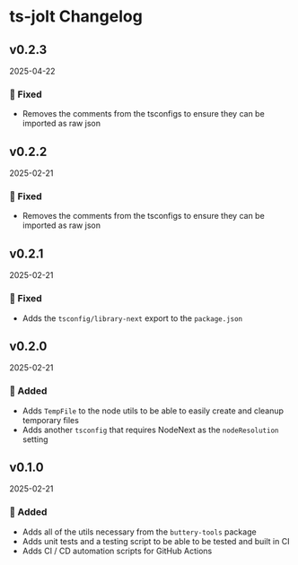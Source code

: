 # ts-jolt Changelog

## v0.2.3

2025-04-22

### 🐛 Fixed

- Removes the comments from the tsconfigs to ensure they can be imported as raw json

## v0.2.2

2025-02-21

### 🐛 Fixed

- Removes the comments from the tsconfigs to ensure they can be imported as raw json

## v0.2.1

2025-02-21

### 🐛 Fixed

- Adds the `tsconfig/library-next` export to the `package.json`

## v0.2.0

2025-02-21

### 🚀 Added

- Adds `TempFile` to the node utils to be able to easily create and cleanup temporary files
- Adds another `tsconfig` that requires NodeNext as the `nodeResolution` setting

## v0.1.0

2025-02-21

### 🚀 Added

- Adds all of the utils necessary from the `buttery-tools` package
- Adds unit tests and a testing script to be able to be tested and built in CI
- Adds CI / CD automation scripts for GitHub Actions
